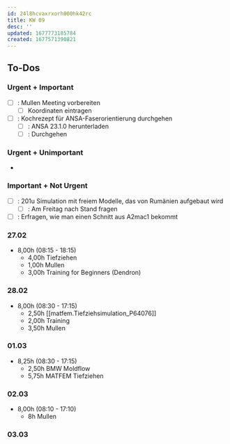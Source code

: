 ```yaml
---
id: 24l8hcvaxrxorh000hk42rc
title: KW 09
desc: ''
updated: 1677773185784
created: 1677571390821
---
```

## To-Dos
### Urgent + Important
- [ ] : Mullen Meeting vorbereiten
  - [ ] Koordinaten eintragen
- [ ] : Kochrezept für ANSA-Faserorientierung durchgehen
  - [ ] : ANSA 23.1.0 herunterladen
  - [ ] : Durchgehen
### Urgent + Unimportant
- 
### Important + Not Urgent
- [ ] : 201u Simulation mit freiem Modelle, das von Rumänien aufgebaut wird
  - [ ] : Am Freitag nach Stand fragen
- [ ] : Erfragen, wie man einen Schnitt aus A2mac1 bekommt

### 27.02
- 8,00h (08:15 - 18:15)
  - 4,00h Tiefziehen
  - 1,00h Mullen
  - 3,00h Training for Beginners (Dendron)

### 28.02
- 8,00h (08:30 - 17:15)
  - 2,50h [[matfem.Tiefziehsimulation_P64076]]
  - 2,00h Training
  - 3,50h Mullen

### 01.03
- 8,25h (08:30 - 17:15)
  - 2,50h BMW Moldflow
  - 5,75h MATFEM Tiefziehen

### 02.03
- 8,00h (08:10 - 17:10)
  - 8h Mullen

### 03.03

